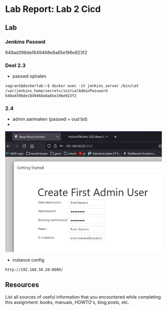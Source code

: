 # Lab Report: Lab 2 Cicd

## Lab
### Jenkins Passwd
649ad398de1849468e8a65e196e923f2

### Deel 2.3

- passwd ophalen
```console
vagrant@dockerlab:~$ docker exec -it jenkins_server /bin/cat /var/jenkins_home/secrets/initialAdminPassword
649ad398de1849468e8a65e196e923f2
```
### 2.4 
- admin aanmaken (passwd = oud bd)
- 
![Admin, 11 october 2021](img/JenkinsAdmin.PNG?raw=true)

- instance config
```console
http://192.168.56.20:8080/
```



## Resources

List all sources of useful information that you encountered while completing this assignment: books, manuals, HOWTO's, blog posts, etc.
